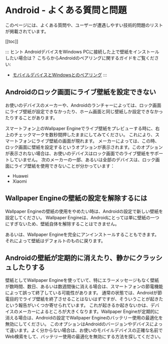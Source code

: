 # Android - よくある質問と問題

このページには、よくある質問や、ユーザーが遭遇しやすい技術的問題のリストが掲載されています。

[[toc]]

::: ヒント AndroidデバイスをWindows PCに接続した上で壁紙をインストールしたい場合は？ こちらからAndroidのペアリングに関するガイドをご覧ください:

* [モバイルデバイスとWindowsとのペアリング](/mobile/pairing.html)
:::

## Androidのロック画面にライブ壁紙を設定できない

お使いのデバイスのメーカーや、Androidのランチャーによっては、ロック画面にライブ壁紙が設定できなかったり、ホーム画面と同じ壁紙しか設定できなかったりすることがあります。

スマートフォン上のWallpaper Engineでライブ壁紙をプレビューする時に、右上のチェックマークを数秒間押したままにしてみてください。 これにより、スマートフォンにライブ壁紙の画面が現れます。 メーカーによっては、この時、ロック画面に壁紙を設定するというオプションが表示されます。このオプションが表示されない場合は、お使いのデバイスはロック画面でのライブ壁紙をサポートしていません。 次のメーカーの一部、あるいは全部のデバイスは、ロック画面にライブ壁紙を使用できないことが分かっています：

* Huawei
* Xiaomi

## Wallpaper Engineの壁紙の設定を解除するには

Wallpaper Engineの壁紙の使用をやめたい時は、Androidの設定で新しい壁紙を設定してください。 Wallpaper Engineは、Androidにとっては単に壁紙の一つにすぎないため、壁紙自体を解除することはできません。

あるいは、Wallpaper Engineを完全にアンインストールすることもできます。それによって壁紙はデフォルトのものに戻ります。

## Androidの壁紙が定期的に消えたり、静かにクラッシュしたりする

壁紙としてWallpaper Engineを使っていて、特にエラーメッセージもなく壁紙が数時間、数日、あるいは数週間後に消える場合は、スマートフォンの節電機能によって誤って終了している可能性があります。 通常の状態では、Androidが節電目的でライブ壁紙を終了させることはないはずですが、そういうことが起きたという報告がいくつか寄せられています。 これが起きるか起きないかは、デバイスのメーカーによるところが大きくなります。Wallpaper Engineが定期的に消える場合は、Androidの設定でWallpaper Engineのバッテリー使用の最適化を無効にしてください。 このオプションはAndroidのバージョンやデバイスによって違います。よく分からない場合は、お使いのモバイルデバイスの正確な名前でWeb検索をして、バッテリー使用の最適化を無効にする方法を探してください。